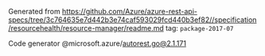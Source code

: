 Generated from https://github.com/Azure/azure-rest-api-specs/tree/3c764635e7d442b3e74caf593029fcd440b3ef82//specification/resourcehealth/resource-manager/readme.md tag: `package-2017-07`

Code generator @microsoft.azure/autorest.go@2.1.171



